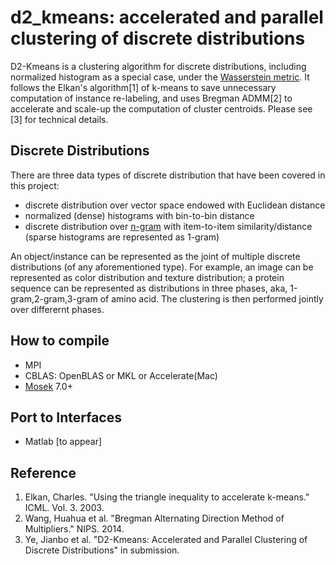 d2_kmeans: accelerated and parallel clustering of discrete distributions
=============

D2-Kmeans is a clustering algorithm for discrete distributions,
including normalized histogram as a special case,
under the [Wasserstein metric](http://en.wikipedia.org/wiki/Wasserstein_metric).
It follows the Elkan's algorithm[1] of k-means to save unnecessary
computation of instance re-labeling, and uses Bregman ADMM[2] to accelerate
and scale-up the computation of cluster centroids.
Please see [3] for technical details. 

## Discrete Distributions
There are three data types of discrete distribution that have been covered
in this project:
 - discrete distribution over vector space endowed with Euclidean distance
 - normalized (dense) histograms with bin-to-bin distance
 - discrete distribution over [n-gram](http://en.wikipedia.org/wiki/N-gram)
   with item-to-item similarity/distance (sparse histograms are represented
   as 1-gram)

An object/instance can be represented as the joint of multiple discrete
distributions (of any aforementioned type). For example, an image can be
represented as color distribution and texture distribution; a protein
sequence can be represented as distributions in three phases, aka,
1-gram,2-gram,3-gram of amino acid.
The clustering is then performed jointly over differernt phases.

## How to compile

 - MPI
 - CBLAS: OpenBLAS or MKL or Accelerate(Mac)
 - [Mosek](https://mosek.com) 7.0+
 

## Port to Interfaces
 - Matlab [to appear]

## Reference
1. Elkan, Charles. "Using the triangle inequality to accelerate k-means." ICML. Vol. 3. 2003.
2. Wang, Huahua et al. "Bregman Alternating Direction Method of Multipliers." NIPS. 2014.
3. Ye, Jianbo et al. "D2-Kmeans: Accelerated and Parallel Clustering of Discrete Distributions" in submission.
